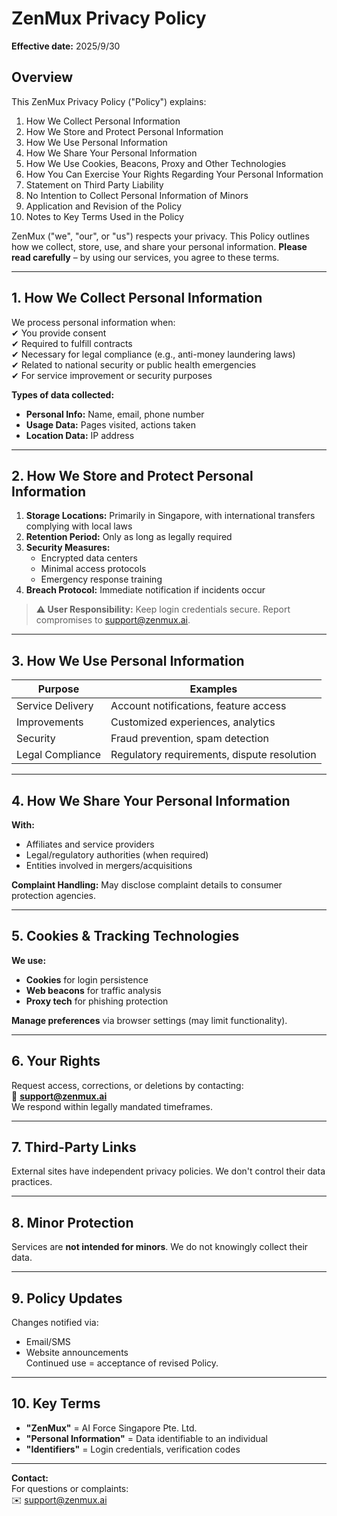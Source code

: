 # ZenMux Privacy Policy  
**Effective date:** 2025/9/30  

## Overview  
This ZenMux Privacy Policy ("Policy") explains:  
1. How We Collect Personal Information  
2. How We Store and Protect Personal Information  
3. How We Use Personal Information  
4. How We Share Your Personal Information  
5. How We Use Cookies, Beacons, Proxy and Other Technologies  
6. How You Can Exercise Your Rights Regarding Your Personal Information  
7. Statement on Third Party Liability  
8. No Intention to Collect Personal Information of Minors  
9. Application and Revision of the Policy  
10. Notes to Key Terms Used in the Policy  

ZenMux ("we", "our", or "us") respects your privacy. This Policy outlines how we collect, store, use, and share your personal information. **Please read carefully** – by using our services, you agree to these terms.  

---

## 1. How We Collect Personal Information  
We process personal information when:  
✔ You provide consent  
✔ Required to fulfill contracts  
✔ Necessary for legal compliance (e.g., anti-money laundering laws)  
✔ Related to national security or public health emergencies  
✔ For service improvement or security purposes  

**Types of data collected:**  
- **Personal Info:** Name, email, phone number  
- **Usage Data:** Pages visited, actions taken  
- **Location Data:** IP address  

---

## 2. How We Store and Protect Personal Information  
1. **Storage Locations:** Primarily in Singapore, with international transfers complying with local laws  
2. **Retention Period:** Only as long as legally required  
3. **Security Measures:**  
   - Encrypted data centers  
   - Minimal access protocols  
   - Emergency response training  
4. **Breach Protocol:** Immediate notification if incidents occur  

> **⚠️ User Responsibility:** Keep login credentials secure. Report compromises to support@zenmux.ai.  

---

## 3. How We Use Personal Information  
| Purpose | Examples |  
|---------|----------|  
| Service Delivery | Account notifications, feature access |  
| Improvements | Customized experiences, analytics |  
| Security | Fraud prevention, spam detection |  
| Legal Compliance | Regulatory requirements, dispute resolution |  

---

## 4. How We Share Your Personal Information  
**With:**  
- Affiliates and service providers  
- Legal/regulatory authorities (when required)  
- Entities involved in mergers/acquisitions  

**Complaint Handling:** May disclose complaint details to consumer protection agencies.  

---

## 5. Cookies & Tracking Technologies  
**We use:**  
- **Cookies** for login persistence  
- **Web beacons** for traffic analysis  
- **Proxy tech** for phishing protection  

**Manage preferences** via browser settings (may limit functionality).  

---

## 6. Your Rights  
Request access, corrections, or deletions by contacting:  
📧 **support@zenmux.ai**  
We respond within legally mandated timeframes.  

---

## 7. Third-Party Links  
External sites have independent privacy policies. We don't control their data practices.  

---

## 8. Minor Protection  
Services are **not intended for minors**. We do not knowingly collect their data.  

---

## 9. Policy Updates  
Changes notified via:  
- Email/SMS  
- Website announcements  
Continued use = acceptance of revised Policy.  

---

## 10. Key Terms  
- **"ZenMux"** = AI Force Singapore Pte. Ltd.  
- **"Personal Information"** = Data identifiable to an individual  
- **"Identifiers"** = Login credentials, verification codes  

---

**Contact:**  
For questions or complaints:  
✉️ support@zenmux.ai  
